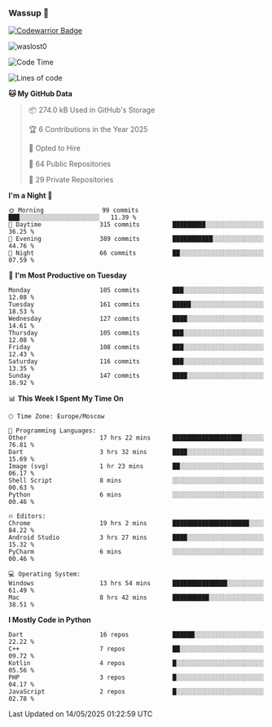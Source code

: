 ### Wassup 👋

[![Codewarrior Badge](https://www.codewars.com/users/waslost/badges/small)](https://www.codewars.com/users/waslost)

<p align="left"> <img src="https://komarev.com/ghpvc/?username=waslost0" alt="waslost0" /></p>

<!--START_SECTION:waka-->
![Code Time](http://img.shields.io/badge/Code%20Time-5%2C690%20hrs%2046%20mins-blue)

![Lines of code](https://img.shields.io/badge/From%20Hello%20World%20I%27ve%20Written-1.4%20million%20lines%20of%20code-blue)

**🐱 My GitHub Data** 

> 📦 274.0 kB Used in GitHub's Storage 
 > 
> 🏆 6 Contributions in the Year 2025
 > 
> 💼 Opted to Hire
 > 
> 📜 64 Public Repositories 
 > 
> 🔑 29 Private Repositories 
 > 
**I'm a Night 🦉** 

```text
🌞 Morning                99 commits          ███░░░░░░░░░░░░░░░░░░░░░░   11.39 % 
🌆 Daytime                315 commits         █████████░░░░░░░░░░░░░░░░   36.25 % 
🌃 Evening                389 commits         ███████████░░░░░░░░░░░░░░   44.76 % 
🌙 Night                  66 commits          ██░░░░░░░░░░░░░░░░░░░░░░░   07.59 % 
```
📅 **I'm Most Productive on Tuesday** 

```text
Monday                   105 commits         ███░░░░░░░░░░░░░░░░░░░░░░   12.08 % 
Tuesday                  161 commits         █████░░░░░░░░░░░░░░░░░░░░   18.53 % 
Wednesday                127 commits         ████░░░░░░░░░░░░░░░░░░░░░   14.61 % 
Thursday                 105 commits         ███░░░░░░░░░░░░░░░░░░░░░░   12.08 % 
Friday                   108 commits         ███░░░░░░░░░░░░░░░░░░░░░░   12.43 % 
Saturday                 116 commits         ███░░░░░░░░░░░░░░░░░░░░░░   13.35 % 
Sunday                   147 commits         ████░░░░░░░░░░░░░░░░░░░░░   16.92 % 
```


📊 **This Week I Spent My Time On** 

```text
🕑︎ Time Zone: Europe/Moscow

💬 Programming Languages: 
Other                    17 hrs 22 mins      ███████████████████░░░░░░   76.81 % 
Dart                     3 hrs 32 mins       ████░░░░░░░░░░░░░░░░░░░░░   15.69 % 
Image (svg)              1 hr 23 mins        ██░░░░░░░░░░░░░░░░░░░░░░░   06.17 % 
Shell Script             8 mins              ░░░░░░░░░░░░░░░░░░░░░░░░░   00.63 % 
Python                   6 mins              ░░░░░░░░░░░░░░░░░░░░░░░░░   00.46 % 

🔥 Editors: 
Chrome                   19 hrs 2 mins       █████████████████████░░░░   84.22 % 
Android Studio           3 hrs 27 mins       ████░░░░░░░░░░░░░░░░░░░░░   15.32 % 
PyCharm                  6 mins              ░░░░░░░░░░░░░░░░░░░░░░░░░   00.46 % 

💻 Operating System: 
Windows                  13 hrs 54 mins      ███████████████░░░░░░░░░░   61.49 % 
Mac                      8 hrs 42 mins       ██████████░░░░░░░░░░░░░░░   38.51 % 
```

**I Mostly Code in Python** 

```text
Dart                     16 repos            ██████░░░░░░░░░░░░░░░░░░░   22.22 % 
C++                      7 repos             ██░░░░░░░░░░░░░░░░░░░░░░░   09.72 % 
Kotlin                   4 repos             █░░░░░░░░░░░░░░░░░░░░░░░░   05.56 % 
PHP                      3 repos             █░░░░░░░░░░░░░░░░░░░░░░░░   04.17 % 
JavaScript               2 repos             █░░░░░░░░░░░░░░░░░░░░░░░░   02.78 % 
```




 Last Updated on 14/05/2025 01:22:59 UTC
<!--END_SECTION:waka-->

